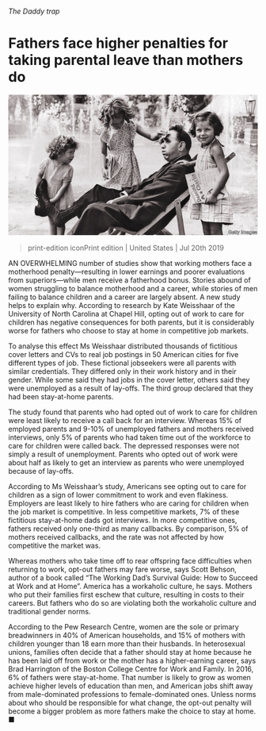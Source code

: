 ###### The Daddy trap

# Fathers face higher penalties for taking parental leave than mothers do 

![image](images/20190720_USP503_0.jpg) 

> print-edition iconPrint edition | United States | Jul 20th 2019 

AN OVERWHELMING number of studies show that working mothers face a motherhood penalty—resulting in lower earnings and poorer evaluations from superiors—while men receive a fatherhood bonus. Stories abound of women struggling to balance motherhood and a career, while stories of men failing to balance children and a career are largely absent. A new study helps to explain why. According to research by Kate Weisshaar of the University of North Carolina at Chapel Hill, opting out of work to care for children has negative consequences for both parents, but it is considerably worse for fathers who choose to stay at home in competitive job markets. 

To analyse this effect Ms Weisshaar distributed thousands of fictitious cover letters and CVs to real job postings in 50 American cities for five different types of job. These fictional jobseekers were all parents with similar credentials. They differed only in their work history and in their gender. While some said they had jobs in the cover letter, others said they were unemployed as a result of lay-offs. The third group declared that they had been stay-at-home parents. 

The study found that parents who had opted out of work to care for children were least likely to receive a call back for an interview. Whereas 15% of employed parents and 9-10% of unemployed fathers and mothers received interviews, only 5% of parents who had taken time out of the workforce to care for children were called back. The depressed responses were not simply a result of unemployment. Parents who opted out of work were about half as likely to get an interview as parents who were unemployed because of lay-offs. 

According to Ms Weisshaar’s study, Americans see opting out to care for children as a sign of lower commitment to work and even flakiness. Employers are least likely to hire fathers who are caring for children when the job market is competitive. In less competitive markets, 7% of these fictitious stay-at-home dads got interviews. In more competitive ones, fathers received only one-third as many callbacks. By comparison, 5% of mothers received callbacks, and the rate was not affected by how competitive the market was. 

Whereas mothers who take time off to rear offspring face difficulties when returning to work, opt-out fathers may fare worse, says Scott Behson, author of a book called “The Working Dad’s Survival Guide: How to Succeed at Work and at Home”. America has a workaholic culture, he says. Mothers who put their families first eschew that culture, resulting in costs to their careers. But fathers who do so are violating both the workaholic culture and traditional gender norms. 

According to the Pew Research Centre, women are the sole or primary breadwinners in 40% of American households, and 15% of mothers with children younger than 18 earn more than their husbands. In heterosexual unions, families often decide that a father should stay at home because he has been laid off from work or the mother has a higher-earning career, says Brad Harrington of the Boston College Centre for Work and Family. In 2016, 6% of fathers were stay-at-home. That number is likely to grow as women achieve higher levels of education than men, and American jobs shift away from male-dominated professions to female-dominated ones. Unless norms about who should be responsible for what change, the opt-out penalty will become a bigger problem as more fathers make the choice to stay at home. ■ 

